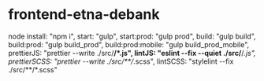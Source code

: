 # frontend-etna-debank

node install: "npm i",
start: "gulp",
start:prod: "gulp prod",
build: "gulp build",
build:prod: "gulp build_prod",
build:prod:mobile: "gulp build_prod_mobile",
prettierJS: "prettier --write ./src/**/*.js",
lintJS: "eslint --fix --quiet ./src/**/*.js",
prettierSCSS: "prettier --write ./src/**/*.scss",
lintSCSS: "stylelint --fix ./src/**/*.scss"

